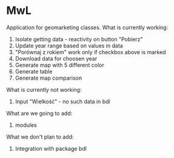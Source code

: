 # MwL

Application for geomarketing classes. 
What is currently working: 

1. Isolate getting data - reactivity on button "Pobierz"
2. Update year range based on values in data
3. "Porównaj z rokiem" work only if checkbox above is marked
4. Download data for choosen year
5. Generate map with 5 different color
6. Generate table
7. Generate map comparison 

What is currently not working: 

1. Input "Wielkość" - no such data in bdl 

What are we going to add: 

1. modules 

What we don't plan to add: 
1. Integration with package bdl
